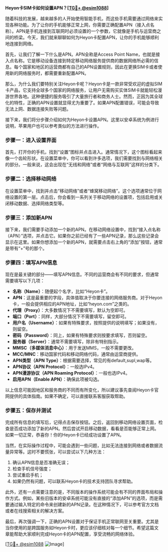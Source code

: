 **Heyon卡SIM卡如何设置APN？[[TG💪+ @esim1088](https://t.me/s/esim1088)]**

随着科技的发展，越来越多的人开始使用智能手机，而这些手机需要通过网络来实现各种功能。为了让你的手机能够正常上网，你需要正确配置APN（接入点名称）。APN是手机连接到互联网时必须设置的一个参数，它就像是手机与运营商之间的桥梁。今天，我们就来聊聊如何为Heyon卡配置APN，让你的手机能够顺利地连接到网络。

首先，让我们了解一下什么是APN。APN全称是Access Point Name，也就是接入点名称。它是移动设备连接到特定移动网络服务提供商的数据网络所必需的信息。每个国家和地区的运营商都有自己的APN设置规则，因此在更换SIM卡或者使用新的网络服务时，都需要重新配置APN。

那么，为什么我们要特别关注Heyon卡呢？Heyon卡是一款非常受欢迎的虚拟SIM卡产品，它支持全球多个国家的网络服务，让用户无需购买实体SIM卡就能轻松漫游世界各地。这种便捷的服务吸引了大量旅行者和商务人士。然而，正因为其全球化的特性，正确的APN设置就显得尤为重要了。如果APN配置错误，可能会导致无法上网、数据连接失败等问题。

接下来，我们将分步骤介绍如何为Heyon卡设置APN。这里以安卓系统为例进行说明，苹果用户也可以参考类似的方法进行操作。

### 步骤一：进入设置界面

首先，打开你的手机，找到“设置”图标并点击进入。通常情况下，这个图标看起来像一个齿轮形状。在设置菜单中，你可以看到许多选项，我们需要找到与网络相关的部分。一般来说，这会出现在“无线和网络”或者“网络与互联网”这样的分类下。

### 步骤二：选择移动网络

在设置菜单中，找到并点击“移动网络”或者“蜂窝移动网络”。这个选项通常位于网络设置的第一层。点击后，你会看到一系列关于移动网络的设置项，包括启用或关闭移动数据、选择网络类型等。

### 步骤三：添加新APN

接下来，我们需要手动添加一个新的APN。在移动网络设置中，找到“接入点名称（APN）”选项，并点击它。如果你之前已经有了一些APN记录，那么这些记录会显示在这里。如果你想添加一个新的APN，就需要点击右上角的“添加”按钮，通常是带有“+”号的那个。

### 步骤四：填写APN信息

现在是最关键的部分——填写APN信息。不同的运营商会有不同的要求，但通常需要填写以下几项：

- **名称（Name）**：随便起个名字，比如“Heyon卡”。
- **APN**：这是最重要的字段，具体值取决于你要连接的网络服务商。对于Heyon卡，一般会提供相应的APN地址，比如“heyon.com”之类的。
- **代理（Proxy）**：大多数情况下不需要填写，默认为空即可。
- **端口（Port）**：同样，大部分情况下不需要填写，留空即可。
- **用户名（Username）**：如果有特殊要求，按照提供的说明填写；如果没有，则留空。
- **密码（Password）**：同上，如果有特殊要求则按要求填写，否则留空。
- **服务器（Server）**：通常不需要填写，除非有特别指示。
- **MMSC（多媒体消息中心）**：用于发送MMS，一般不需要更改。
- **MCC/MNC**：移动国家代码和移动网络代码，通常由运营商提供。
- **APN类型（APN Type）**：根据需要选择，常见的有default,supl,wap等。
- **APN协议（APN Protocol）**：一般选IPv4。
- **APN漫游协议（APN Roaming Protocol）**：一般也选IPv4。
- **启用APN（Enable APN）**：确保此项被勾选。

以上信息可能因地区和服务商的不同而有所变化，所以建议事先查阅Heyon卡官网提供的具体指南。如果不确定，可以直接联系客服获取帮助。

### 步骤五：保存并测试

完成所有信息的填写后，记得点击保存按钮。之后，返回到移动网络设置页面，检查是否成功添加了新的APN。然后尝试开启移动数据，看看是否能够正常上网。如果一切正常，恭喜你！你的Heyon卡已经成功设置了APN。

当然，在实际操作过程中，可能会遇到一些问题，比如无法连接到网络或者数据流量异常等。这时不要慌张，可以尝试以下几种方法：

1. 确认APN信息是否准确无误；
2. 检查手机信号强度；
3. 尝试重启手机；
4. 如果仍然有问题，可以联系Heyon卡的技术支持团队寻求帮助。

此外，还有一点需要注意的是，不同版本的操作系统可能会有不同的界面布局和操作方式。例如，某些旧版本的安卓系统可能没有直接的“添加APN”的选项，而是需要通过输入特定的命令来创建新的APN记录。在这种情况下，可以参考官方文档或者在线搜索相关的解决方案。

最后，再次强调一下，正确的APN设置对于保证手机正常联网至关重要。尤其是当你使用的是跨国服务如Heyon卡时，更应该仔细核对每一个细节。希望这篇文章能帮助大家顺利完成Heyon卡的APN配置，享受流畅的网络体验。

[[TG💪+ @esim1088](https://t.me/s/esim1088) ![Image](https://i.postimg.cc/4NQfJmqS/Snipaste-2025-05-13-00-14-12.png)]
